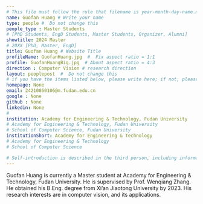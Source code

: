 ```yaml
---
# This file must follow the rule that filename is year-month-day-name.md .
name: Guofan Huang # Write your name
type: people #  Do not change this
people_type : Master Students
# [PhD Students, EngD Students, Master Students, Organizer, Alumni]
showtitle: 2024 Master
# 20XX [PhD, Master, EngD]
title: Guofan Huang # Website Title
profileName: GuofanHuang.jpg  #  Fix aspect ratio = 1:1
profile: GuofanHuangBig.jpg  # About aspect ratio = 4:3
direction : Computer Vision # research direction
layout: peoplepost  #  Do not change this
# if you have the items listed below, please write here; if not, please write None.
homepage: None
email: 24210860106@m.fudan.edu.cn
google : None
github : None
linkedin: None
# 
institution: Academy for Engineering & Technology, Fudan University
# Academy for Engineering & Technology, Fudan University
# School of Computer Science, Fudan University
institutionShort: Academy for Engineering & Technology
# Academy for Engineering & Technology
# School of Computer Science

# Self-introduction is described in the third person, including information such as educational experience(B/M/P), graduation career development 
---
```


Guofan Huang is currently a Master student at Academy for Engineering & Technology, Fudan University. He is supervised by Prof. Wenqiang Zhang. He obtained his B.Eng. degree from Xi’an Jiaotong University by 2023. His research interests are in computer vision, and its applications.



 

